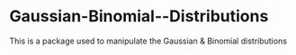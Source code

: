 # Gaussian-Binomial--Distributions
This is a package used to manipulate the Gaussian &amp; Binomial distributions
